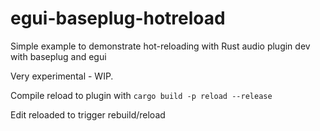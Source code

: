 # egui-baseplug-hotreload
Simple example to demonstrate hot-reloading with Rust audio plugin dev with baseplug and egui

Very experimental - WIP.

Compile reload to plugin with `cargo build -p reload --release`

Edit reloaded to trigger rebuild/reload
